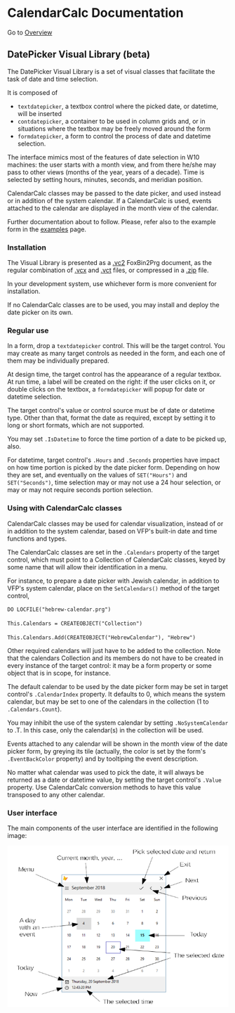 ﻿# CalendarCalc Documentation

Go to [Overview](DOCUMENTATION.md "Overview")

## DatePicker Visual Library (beta) ##

The DatePicker Visual Library is a set of visual classes that facilitate the task of date and time selection.

It is composed of

- `textdatepicker`, a textbox control where the picked date, or datetime, will be inserted
- `contdatepicker`, a container to be used in column grids and, or in situations where the textbox may be freely moved around the form
- `formdatepicker`, a form to control the process of date and datetime selection.

The interface mimics most of the features of date selection in W10 machines: the user starts with a month view, and from there he/she may pass to other views (months of the year, years of a decade). Time is selected by setting hours, minutes, seconds, and meridian position.

CalendarCalc classes may be passed to the date picker, and used instead or in addition of the system calendar. If a CalendarCalc is used, events attached to the calendar are displayed in the month view of the calendar.

Further documentation about to follow. Please, refer also to the example form in the [examples](examples.md) page.

### Installation ###

The Visual Library is presented as a [.vc2](datepicker.vc2 ".sc2") FoxBin2Prg document, as the regular combination of [.vcx](datepicker.vcx ".vcx") and [.vct](datepicker.vct ".sct") files, or compressed in a [.zip](datepicker.zip ".zip") file.

In your development system, use whichever form is more convenient for installation.

If no CalendarCalc classes are to be used, you may install and deploy the date picker on its own.

### Regular use ###

In a form, drop a `textdatepicker` control. This will be the target control. You may create as many target controls as needed in the form, and each one of them may be individually prepared.

At design time, the target control has the appearance of a regular textbox. At run time, a label will be created on the right: if the user clicks on it, or double clicks on the textbox, a `formdatepicker` will popup for date or datetime selection.

The target control's value or control source must be of date or datetime type. Other than that, format the date as required, except by setting it to long or short formats, which are not supported.

You may set `.IsDatetime` to force the time portion of a date to be picked up, also.

For datetime, target control's `.Hours` and `.Seconds` properties have impact on how time portion is picked by the date picker form. Depending on how they are set, and eventually on the values of `SET("Hours")` and `SET("Seconds")`, time selection may or may not use a 24 hour selection, or may or may not require seconds portion selection.

### Using with CalendarCalc classes ###

CalendarCalc classes may be used for calendar visualization, instead of or in addition to the system calendar, based on VFP's built-in date and time functions and types.

The CalendarCalc classes are set in the `.Calendars` property of the target control, which must point to a Collection of CalendarCalc classes, keyed by some name that will allow their identification in a menu.

For instance, to prepare a date picker with Jewish calendar, in addition to VFP's system calendar, place on the `SetCalendars()` method of the target control,

```foxpro
DO LOCFILE("hebrew-calendar.prg")

This.Calendars = CREATEOBJECT("Collection")

This.Calendars.Add(CREATEOBJECT("HebrewCalendar"), "Hebrew")
```

Other required calendars will just have to be added to the collection. Note that the calendars Collection and its members do not have to be created in every instance of the target control: it may be a form property or some object that is in scope, for instance.

The default calendar to be used by the date picker form may be set in target control's `.CalendarIndex` property. It defaults to 0, which means the system calendar, but may be set to one of the calendars in the collection (1 to `.Calendars.Count`).

You may inhibit the use of the system calendar by setting `.NoSystemCalendar` to .T. In this case, only the calendar(s) in the collection will be used.

Events attached to any calendar will be shown in the month view of the date picker form, by greying its tile (actually, the color is set by the form's `.EventBackColor` property) and by tooltiping the event description.

No matter what calendar was used to pick the date, it will always be returned as a date or datetime value, by setting the target control's `.Value` property. Use CalendarCalc conversion methods to have this value transposed to any other calendar.

### User interface

The main components of the user interface are identified in the following image:

![Main UI components](ui-1.png "Main UI components")